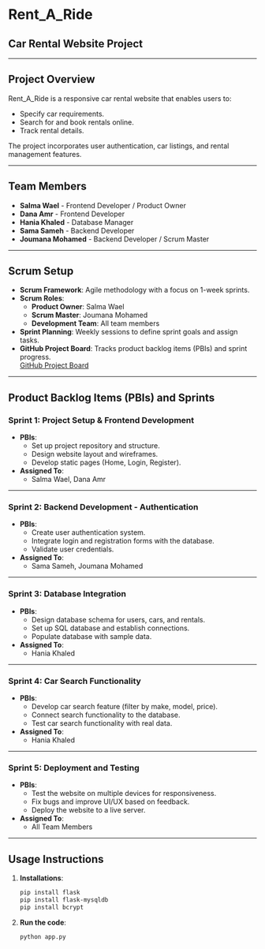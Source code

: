 # Rent_A_Ride  
## **Car Rental Website Project**

---

## **Project Overview**  
Rent_A_Ride is a responsive car rental website that enables users to:  
- Specify car requirements.  
- Search for and book rentals online.  
- Track rental details.  

The project incorporates user authentication, car listings, and rental management features.

---

## **Team Members**  
- **Salma Wael** - Frontend Developer / Product Owner  
- **Dana Amr** - Frontend Developer  
- **Hania Khaled** - Database Manager  
- **Sama Sameh** - Backend Developer  
- **Joumana Mohamed** - Backend Developer / Scrum Master  

---

## **Scrum Setup**  
- **Scrum Framework**: Agile methodology with a focus on 1-week sprints.  
- **Scrum Roles**:  
  - **Product Owner**: Salma Wael  
  - **Scrum Master**: Joumana Mohamed  
  - **Development Team**: All team members  
- **Sprint Planning**: Weekly sessions to define sprint goals and assign tasks.  
- **GitHub Project Board**: Tracks product backlog items (PBIs) and sprint progress.  
  [GitHub Project Board](https://github.com/users/salmaramzyy/projects/1/views/1)

---

## **Product Backlog Items (PBIs) and Sprints**  

### **Sprint 1: Project Setup & Frontend Development**  
- **PBIs**:  
  - Set up project repository and structure.  
  - Design website layout and wireframes.  
  - Develop static pages (Home, Login, Register).  
- **Assigned To**:  
  - Salma Wael, Dana Amr  

---

### **Sprint 2: Backend Development - Authentication**  
- **PBIs**:  
  - Create user authentication system.  
  - Integrate login and registration forms with the database.  
  - Validate user credentials.  
- **Assigned To**:  
  - Sama Sameh, Joumana Mohamed  

---

### **Sprint 3: Database Integration**  
- **PBIs**:  
  - Design database schema for users, cars, and rentals.  
  - Set up SQL database and establish connections.  
  - Populate database with sample data.  
- **Assigned To**:  
  - Hania Khaled  

---

### **Sprint 4: Car Search Functionality**  
- **PBIs**:  
  - Develop car search feature (filter by make, model, price).  
  - Connect search functionality to the database.  
  - Test car search functionality with real data.  
- **Assigned To**:  
  - Hania Khaled

---

### **Sprint 5: Deployment and Testing**  
- **PBIs**:  
  - Test the website on multiple devices for responsiveness.  
  - Fix bugs and improve UI/UX based on feedback.  
  - Deploy the website to a live server.  
- **Assigned To**:  
  - All Team Members  

---

## **Usage Instructions**  
1. **Installations**:  
   ```bash
   pip install flask
   pip install flask-mysqldb
   pip install bcrypt
2. **Run the code**:
   ```bash
   python app.py
